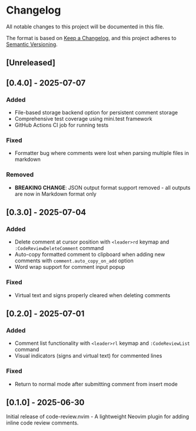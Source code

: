 # Changelog

All notable changes to this project will be documented in this file.

The format is based on [Keep a Changelog](https://keepachangelog.com/en/1.0.0/),
and this project adheres to [Semantic Versioning](https://semver.org/spec/v2.0.0.html).

## [Unreleased]

## [0.4.0] - 2025-07-07

### Added
- File-based storage backend option for persistent comment storage
- Comprehensive test coverage using mini.test framework
- GitHub Actions CI job for running tests

### Fixed
- Formatter bug where comments were lost when parsing multiple files in markdown

### Removed
- **BREAKING CHANGE**: JSON output format support removed - all outputs are now in Markdown format only

## [0.3.0] - 2025-07-04

### Added
- Delete comment at cursor position with `<leader>rd` keymap and `:CodeReviewDeleteComment` command
- Auto-copy formatted comment to clipboard when adding new comments with `comment.auto_copy_on_add` option
- Word wrap support for comment input popup

### Fixed
- Virtual text and signs properly cleared when deleting comments

## [0.2.0] - 2025-07-01

### Added
- Comment list functionality with `<leader>rl` keymap and `:CodeReviewList` command
- Visual indicators (signs and virtual text) for commented lines

### Fixed
- Return to normal mode after submitting comment from insert mode

## [0.1.0] - 2025-06-30

Initial release of code-review.nvim - A lightweight Neovim plugin for adding inline code review comments.

